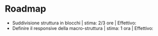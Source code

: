 # Roadmap


- Suddivisione struttura in blocchi | stima: 2/3 ore | Effettivo:
- Definire il responsive della macro-struttura | stima: 1 ora | Effettivo: